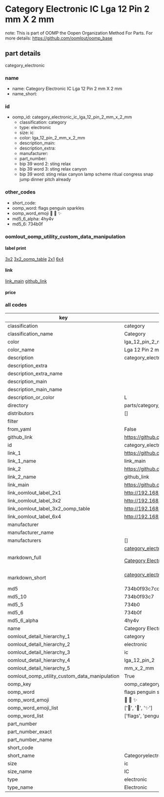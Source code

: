 # Category Electronic IC Lga 12 Pin 2 mm X 2 mm  

note: This is part of OOMP the Oopen Organization Method For Parts. For more details: https://github.com/oomlout/oomp_base

##  part details



category_electronic

### name
* name: Category Electronic IC Lga 12 Pin 2 mm X 2 mm
* name_short: 
### id
* oomp_id: category_electronic_ic_lga_12_pin_2_mm_x_2_mm
  * classification: category
  * type: electronic
  * size: ic
  * color: lga_12_pin_2_mm_x_2_mm
  * description_main: 
  * description_extra: 
  * manufacturer: 
  * part_number: 
  * bip 39 word 2: sting relax
  * bip 39 word 3: sting relax canyon
  * bip 39 word: sting relax canyon lamp scheme ritual congress snap jump dinner pitch already

### other_codes
* short_code: 
* oomp_word: flags penguin sparkles
* oomp_word_emoji :flags: :penguin: :sparkles:
* md5_6_alpha: 4hy4v
* md5_6: 734b0f






### oomlout_oomp_utility_custom_data_manipulation
#### label print
[3x2](http://192.168.1.245:1112/?label=oomp%204hy4v)
[3x2_oomp_table](http://192.168.1.107:1112/?label=oomp%204hy4v)
[2x1](http://192.168.1.242:1112/?label=oomp%204hy4v)
[6x4](http://192.168.1.55:1112/?label=oomp%204hy4v)    

#### link

[link_main](https://github.com/oomlout/oomlout_oomp_current_version_messy/tree/main/parts/category_electronic_ic_lga_12_pin_2_mm_x_2_mm) [github_link](https://github.com/oomlout/oomlout_oomp_part_src/tree/main/parts/category_electronic_ic_lga_12_pin_2_mm_x_2_mm)                             

#### price







### all codes 
| key | value |  
| --- | --- |  
| classification | category |  
| classification_name | Category |  
| color | lga_12_pin_2_mm_x_2_mm |  
| color_name | Lga 12 Pin 2 mm X 2 mm |  
| description | category_electronic |  
| description_extra |  |  
| description_extra_name |  |  
| description_main |  |  
| description_main_name |  |  
| description_or_color | L  |  
| directory | parts/category_electronic_ic_lga_12_pin_2_mm_x_2_mm |  
| distributors | [] |  
| filter |  |  
| from_yaml | False |  
| github_link | https://github.com/oomlout/oomlout_oomp_part_src/tree/main/parts/category_electronic_ic_lga_12_pin_2_mm_x_2_mm |  
| id | category_electronic_ic_lga_12_pin_2_mm_x_2_mm |  
| link_1 | https://github.com/oomlout/oomlout_oomp_current_version_messy/tree/main/parts/category_electronic_ic_lga_12_pin_2_mm_x_2_mm |  
| link_1_name | link_main |  
| link_2 | https://github.com/oomlout/oomlout_oomp_part_src/tree/main/parts/category_electronic_ic_lga_12_pin_2_mm_x_2_mm |  
| link_2_name | github_link |  
| link_main | https://github.com/oomlout/oomlout_oomp_current_version_messy/tree/main/parts/category_electronic_ic_lga_12_pin_2_mm_x_2_mm |  
| link_oomlout_label_2x1 | http://192.168.1.242:1112/?label=oomp%204hy4v |  
| link_oomlout_label_3x2 | http://192.168.1.245:1112/?label=oomp%204hy4v |  
| link_oomlout_label_3x2_oomp_table | http://192.168.1.107:1112/?label=oomp%204hy4v |  
| link_oomlout_label_6x4 | http://192.168.1.55:1112/?label=oomp%204hy4v |  
| manufacturer |  |  
| manufacturer_name |  |  
| manufacturers | [] |  
| markdown_full | [category_electronic_ic_lga_12_pin_2_mm_x_2_mm](https://github.com/oomlout/oomlout_oomp_current_version_messy/tree/main/parts/category_electronic_ic_lga_12_pin_2_mm_x_2_mm)<br>[](https://github.com/oomlout/oomlout_oomp_current_version_messy/tree/main/parts/category_electronic_ic_lga_12_pin_2_mm_x_2_mm)<br>[Category Electronic Ic Lga 12 Pin 2 Mm X 2 Mm](https://github.com/oomlout/oomlout_oomp_current_version_messy/tree/main/parts/category_electronic_ic_lga_12_pin_2_mm_x_2_mm)<br><br> |  
| markdown_short | [category_electronic_ic_lga_12_pin_2_mm_x_2_mm](https://github.com/oomlout/oomlout_oomp_current_version_messy/tree/main/parts/category_electronic_ic_lga_12_pin_2_mm_x_2_mm)<br><br> |  
| md5 | 734b0f93c7cd45e2ea6057cc43ad46af |  
| md5_10 | 734b0f93c7 |  
| md5_5 | 734b0 |  
| md5_6 | 734b0f |  
| md5_6_alpha | 4hy4v |  
| name | Category Electronic IC Lga 12 Pin 2 mm X 2 mm |  
| oomlout_detail_hierarchy_1 | category |  
| oomlout_detail_hierarchy_2 | electronic |  
| oomlout_detail_hierarchy_3 | ic |  
| oomlout_detail_hierarchy_4 | lga_12_pin_2 |  
| oomlout_detail_hierarchy_5 | mm_x_2_mm |  
| oomlout_oomp_utility_custom_data_manipulation | True |  
| oomp_key | oomp_category_electronic_ic_lga_12_pin_2_mm_x_2_mm |  
| oomp_word | flags penguin sparkles |  
| oomp_word_emoji | :flags: :penguin: :sparkles: |  
| oomp_word_emoji_list | [':flags:', ':penguin:', ':sparkles:'] |  
| oomp_word_list | ['flags', 'penguin', 'sparkles'] |  
| part_number |  |  
| part_number_exact |  |  
| part_number_name |  |  
| short_code |  |  
| short_name | Categoryelectronic |  
| size | ic |  
| size_name | IC |  
| type | electronic |  
| type_name | Electronic |  
